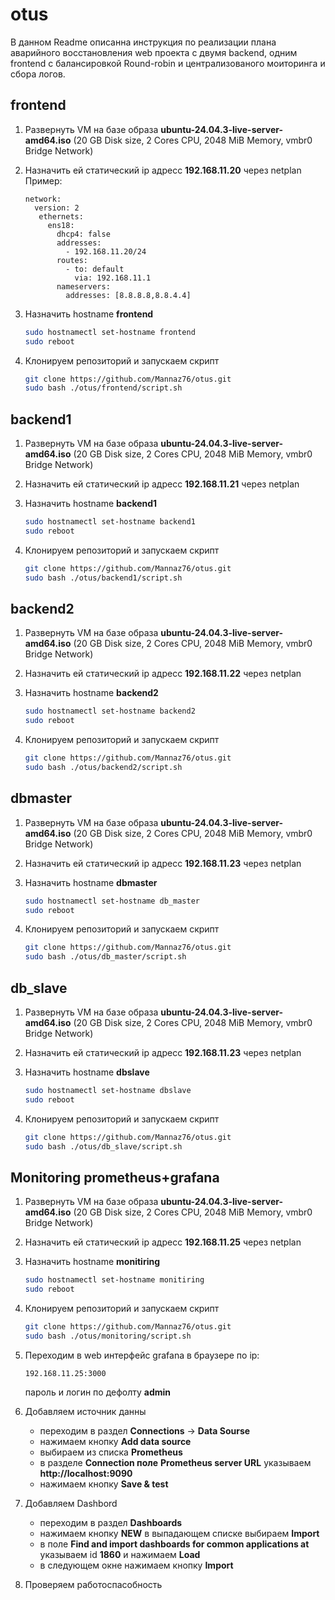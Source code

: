 # otus
В данном Readme описанна инструкция по реализации плана аварийного восстановления web проекта с двумя backend, 
одним frontend с балансировкой Round-robin и централизованого моиторинга и сбора логов.

## frontend
1. Развернуть VM  на базе образа **ubuntu-24.04.3-live-server-amd64.iso** (20 GB Disk size, 2 Cores CPU, 2048 MiB Memory, vmbr0 Bridge Network)
   
2. Назначить ей статический ip адресс **192.168.11.20** через netplan
   Пример:
   ```
   network:
     version: 2
      ethernets:
        ens18:
          dhcp4: false
          addresses:
            - 192.168.11.20/24
          routes:
            - to: default
              via: 192.168.11.1
          nameservers:
            addresses: [8.8.8.8,8.8.4.4]

3. Назначить hostname **frontend**
   ```bash
   sudo hostnamectl set-hostname frontend
   sudo reboot

4. Клонируем репозиторий и запускаем скрипт
   ```bash
   git clone https://github.com/Mannaz76/otus.git
   sudo bash ./otus/frontend/script.sh

## backend1
1. Развернуть VM  на базе образа **ubuntu-24.04.3-live-server-amd64.iso** (20 GB Disk size, 2 Cores CPU, 2048 MiB Memory, vmbr0 Bridge Network)
2. Назначить ей статический ip адресс **192.168.11.21** через netplan

3. Назначить hostname **backend1**
   ```bash
   sudo hostnamectl set-hostname backend1
   sudo reboot

4. Клонируем репозиторий и запускаем скрипт
   ```bash
   git clone https://github.com/Mannaz76/otus.git
   sudo bash ./otus/backend1/script.sh


## backend2
1. Развернуть VM  на базе образа **ubuntu-24.04.3-live-server-amd64.iso** (20 GB Disk size, 2 Cores CPU, 2048 MiB Memory, vmbr0 Bridge Network)

2. Назначить ей статический ip адресс **192.168.11.22** через netplan

3. Назначить hostname **backend2**
   ```bash
   sudo hostnamectl set-hostname backend2
   sudo reboot

4. Клонируем репозиторий и запускаем скрипт
   ```bash
   git clone https://github.com/Mannaz76/otus.git
   sudo bash ./otus/backend2/script.sh

## dbmaster
1. Развернуть VM  на базе образа **ubuntu-24.04.3-live-server-amd64.iso** (20 GB Disk size, 2 Cores CPU, 2048 MiB Memory, vmbr0 Bridge Network)

2. Назначить ей статический ip адресс **192.168.11.23** через netplan

3. Назначить hostname **dbmaster**
   ```bash
   sudo hostnamectl set-hostname db_master
   sudo reboot

4. Клонируем репозиторий и запускаем скрипт
   ```bash
   git clone https://github.com/Mannaz76/otus.git
   sudo bash ./otus/db_master/script.sh

## db_slave
1. Развернуть VM  на базе образа **ubuntu-24.04.3-live-server-amd64.iso** (20 GB Disk size, 2 Cores CPU, 2048 MiB Memory, vmbr0 Bridge Network)

2. Назначить ей статический ip адресс **192.168.11.23** через netplan

3. Назначить hostname **dbslave**
   ```bash
   sudo hostnamectl set-hostname dbslave
   sudo reboot

4. Клонируем репозиторий и запускаем скрипт
   ```bash
   git clone https://github.com/Mannaz76/otus.git
   sudo bash ./otus/db_slave/script.sh

## Monitoring prometheus+grafana

1. Развернуть VM  на базе образа **ubuntu-24.04.3-live-server-amd64.iso** (20 GB Disk size, 2 Cores CPU, 2048 MiB Memory, vmbr0 Bridge Network)

2. Назначить ей статический ip адресс **192.168.11.25** через netplan

3. Назначить hostname **monitiring**
   ```bash
   sudo hostnamectl set-hostname monitiring
   sudo reboot

4. Клонируем репозиторий и запускаем скрипт
   ```bash
   git clone https://github.com/Mannaz76/otus.git
   sudo bash ./otus/monitoring/script.sh

5. Переходим в web интерфейс grafana в браузере по ip:
   ```
   192.168.11.25:3000
   ```
   пароль и логин по дефолту **admin** 

6. Добавляем источник данны
   - переходим в раздел **Connections** -> **Data Sourse**
   - нажимаем кнопку **Add data source**
   - выбираем из списка **Prometheus**
   - в разделе **Connection поле** **Prometheus server URL**  указываем **http://localhost:9090**
   - нажимаем кнопку **Save & test**

7. Добавляем Dashbord
   - переходим в раздел **Dashboards**
   - нажимаем кнопку **NEW** в выпадающем списке выбираем **Import**
   - в поле **Find and import dashboards for common applications at** указываем id **1860** и нажимаем **Load**
   - в следующем окне нажимаем кнопку **Import**

8. Проверяем работоспасобность
